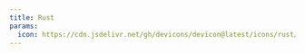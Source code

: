 ```yaml
---
title: Rust
params:
  icon: https://cdn.jsdelivr.net/gh/devicons/devicon@latest/icons/rust/rust-original.svg
---
```

